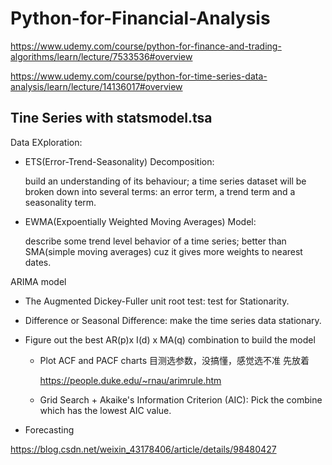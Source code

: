 # Python-for-Financial-Analysis

https://www.udemy.com/course/python-for-finance-and-trading-algorithms/learn/lecture/7533536#overview

https://www.udemy.com/course/python-for-time-series-data-analysis/learn/lecture/14136017#overview

## Tine Series with statsmodel.tsa

Data EXploration:

- ETS(Error-Trend-Seasonality) Decomposition:  
  
  build an understanding of its behaviour; a time series dataset will be broken down into several terms: an error term, a trend term and a seasonality term.

- EWMA(Expoentially Weighted Moving Averages) Model:

  describe some trend level behavior of a time series; better than SMA(simple moving averages) cuz it gives more weights to nearest dates.

ARIMA model

- The Augmented Dickey-Fuller unit root test: test for Stationarity.

- Difference or Seasonal Difference: make the time series data stationary.

- Figure out the best AR(p)x I(d) x MA(q) combination to build the model

  - Plot ACF and PACF charts 目测选参数，没搞懂，感觉选不准 先放着
  
    https://people.duke.edu/~rnau/arimrule.htm

  - Grid Search + Akaike's Information Criterion (AIC): Pick the combine which has the lowest AIC value. 

- Forecasting

https://blog.csdn.net/weixin_43178406/article/details/98480427
